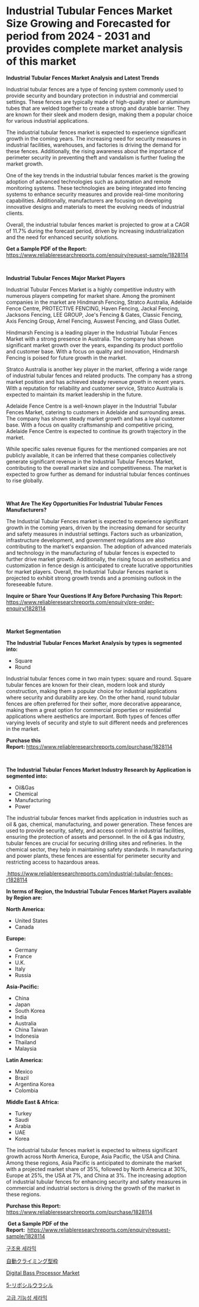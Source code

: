 <p><h1>Industrial Tubular Fences Market Size Growing and Forecasted for period from 2024 - 2031 and provides complete market analysis of this market</h1></p><p><strong>Industrial Tubular Fences Market Analysis and Latest Trends</strong></p>
<p><p>Industrial tubular fences are a type of fencing system commonly used to provide security and boundary protection in industrial and commercial settings. These fences are typically made of high-quality steel or aluminum tubes that are welded together to create a strong and durable barrier. They are known for their sleek and modern design, making them a popular choice for various industrial applications.</p><p>The industrial tubular fences market is expected to experience significant growth in the coming years. The increasing need for security measures in industrial facilities, warehouses, and factories is driving the demand for these fences. Additionally, the rising awareness about the importance of perimeter security in preventing theft and vandalism is further fueling the market growth.</p><p>One of the key trends in the industrial tubular fences market is the growing adoption of advanced technologies such as automation and remote monitoring systems. These technologies are being integrated into fencing systems to enhance security measures and provide real-time monitoring capabilities. Additionally, manufacturers are focusing on developing innovative designs and materials to meet the evolving needs of industrial clients.</p><p>Overall, the industrial tubular fences market is projected to grow at a CAGR of 11.7% during the forecast period, driven by increasing industrialization and the need for enhanced security solutions.</p></p>
<p><strong>Get a Sample PDF of the Report:&nbsp;</strong> <a href="https://www.reliableresearchreports.com/enquiry/request-sample/1828114">https://www.reliableresearchreports.com/enquiry/request-sample/1828114</a></p>
<p>&nbsp;</p>
<p><strong>Industrial Tubular Fences Major Market Players</strong></p>
<p><p>Industrial Tubular Fences Market is a highly competitive industry with numerous players competing for market share. Among the prominent companies in the market are Hindmarsh Fencing, Stratco Australia, Adelaide Fence Centre, PROTECTIVE FENCING, Haven Fencing, Jackal Fencing, Jacksons Fencing, LEE GROUP, Joe's Fencing & Gates, Classic Fencing, Axis Fencing Group, Arnel Fencing, Auswest Fencing, and Glass Outlet.</p><p>Hindmarsh Fencing is a leading player in the Industrial Tubular Fences Market with a strong presence in Australia. The company has shown significant market growth over the years, expanding its product portfolio and customer base. With a focus on quality and innovation, Hindmarsh Fencing is poised for future growth in the market.</p><p>Stratco Australia is another key player in the market, offering a wide range of industrial tubular fences and related products. The company has a strong market position and has achieved steady revenue growth in recent years. With a reputation for reliability and customer service, Stratco Australia is expected to maintain its market leadership in the future.</p><p>Adelaide Fence Centre is a well-known player in the Industrial Tubular Fences Market, catering to customers in Adelaide and surrounding areas. The company has shown steady market growth and has a loyal customer base. With a focus on quality craftsmanship and competitive pricing, Adelaide Fence Centre is expected to continue its growth trajectory in the market.</p><p>While specific sales revenue figures for the mentioned companies are not publicly available, it can be inferred that these companies collectively generate significant revenue in the Industrial Tubular Fences Market, contributing to the overall market size and competitiveness. The market is expected to grow further as demand for industrial tubular fences continues to rise globally.</p></p>
<p>&nbsp;</p>
<p><strong>What Are The Key Opportunities For Industrial Tubular Fences Manufacturers?</strong></p>
<p><p>The Industrial Tubular Fences market is expected to experience significant growth in the coming years, driven by the increasing demand for security and safety measures in industrial settings. Factors such as urbanization, infrastructure development, and government regulations are also contributing to the market's expansion. The adoption of advanced materials and technology in the manufacturing of tubular fences is expected to further drive market growth. Additionally, the rising focus on aesthetics and customization in fence design is anticipated to create lucrative opportunities for market players. Overall, the Industrial Tubular Fences market is projected to exhibit strong growth trends and a promising outlook in the foreseeable future.</p></p>
<p><strong>Inquire or Share Your Questions If Any Before Purchasing This Report:</strong> <a href="https://www.reliableresearchreports.com/enquiry/pre-order-enquiry/1828114">https://www.reliableresearchreports.com/enquiry/pre-order-enquiry/1828114</a></p>
<p>&nbsp;</p>
<p><strong>Market Segmentation</strong></p>
<p><strong>The Industrial Tubular Fences Market Analysis by types is segmented into:</strong></p>
<p><ul><li>Square</li><li>Round</li></ul></p>
<p><p>Industrial tubular fences come in two main types: square and round. Square tubular fences are known for their clean, modern look and sturdy construction, making them a popular choice for industrial applications where security and durability are key. On the other hand, round tubular fences are often preferred for their softer, more decorative appearance, making them a great option for commercial properties or residential applications where aesthetics are important. Both types of fences offer varying levels of security and style to suit different needs and preferences in the market.</p></p>
<p><strong>Purchase this Report:&nbsp;</strong><a href="https://www.reliableresearchreports.com/purchase/1828114">https://www.reliableresearchreports.com/purchase/1828114</a></p>
<p>&nbsp;</p>
<p><strong>The Industrial Tubular Fences Market Industry Research by Application is segmented into:</strong></p>
<p><ul><li>Oil&Gas</li><li>Chemical</li><li>Manufacturing</li><li>Power</li></ul></p>
<p><p>The industrial tubular fences market finds application in industries such as oil & gas, chemical, manufacturing, and power generation. These fences are used to provide security, safety, and access control in industrial facilities, ensuring the protection of assets and personnel. In the oil & gas industry, tubular fences are crucial for securing drilling sites and refineries. In the chemical sector, they help in maintaining safety standards. In manufacturing and power plants, these fences are essential for perimeter security and restricting access to hazardous areas.</p></p>
<p><a href="https://www.reliableresearchreports.com/industrial-tubular-fences-r1828114">&nbsp;https://www.reliableresearchreports.com/industrial-tubular-fences-r1828114</a></p>
<p><strong>In terms of Region, the Industrial Tubular Fences Market Players available by Region are:</strong></p>
<p>
    <p> <strong> North America: </strong>
        <ul>
            <li>United States</li>
            <li>Canada</li>
        </ul>
        </p> 
    <p> <strong> Europe: </strong>
        <ul>
            <li>Germany</li>
            <li>France</li>
            <li>U.K.</li>
            <li>Italy</li>
            <li>Russia</li>
        </ul>
        </p> 
    <p> <strong> Asia-Pacific: </strong>
        <ul>
            <li>China</li>
            <li>Japan</li>
            <li>South Korea</li>
            <li>India</li>
            <li>Australia</li>
            <li>China Taiwan</li>
            <li>Indonesia</li>
            <li>Thailand</li>
            <li>Malaysia</li>
        </ul>
        </p> 
    <p> <strong> Latin America: </strong>
        <ul>
            <li>Mexico</li>
            <li>Brazil</li>
            <li>Argentina Korea</li>
            <li>Colombia</li>
        </ul>
        </p> 
    <p> <strong> Middle East & Africa: </strong>
        <ul>
            <li>Turkey</li>
            <li>Saudi</li>
            <li>Arabia</li>
            <li>UAE</li>
            <li>Korea</li>
        </ul>
    </p>
    </p>
<p><p>The industrial tubular fences market is expected to witness significant growth across North America, Europe, Asia Pacific, the USA and China. Among these regions, Asia Pacific is anticipated to dominate the market with a projected market share of 35%, followed by North America at 30%, Europe at 25%, the USA at 7%, and China at 3%. The increasing adoption of industrial tubular fences for enhancing security and safety measures in commercial and industrial sectors is driving the growth of the market in these regions.</p></p>
<p><strong>Purchase this Report: </strong><a href="https://www.reliableresearchreports.com/purchase/1828114">https://www.reliableresearchreports.com/purchase/1828114</a></p>
<p>&nbsp;<strong>Get a Sample PDF of the Report:&nbsp;&nbsp;</strong><a href="https://www.reliableresearchreports.com/enquiry/request-sample/1828114">https://www.reliableresearchreports.com/enquiry/request-sample/1828114</a></p>
<p><strong></strong></p>
<p><p><a href="https://github.com/mduzzalmduzzal601/Market-Research-Report-List-1/blob/main/7494707175967.md">구조용 세라믹</a></p><p><a href="https://github.com/deonnorth8/Market-Research-Report-List-1/blob/main/2852278163478.md">自動クライミング型枠</a></p><p><a href="https://github.com/Sherrillcrooksxa8i18ucf2m/Market-Research-Report-List-3/blob/main/digital-bass-processor-market.md">Digital Bass Processor Market</a></p><p><a href="https://github.com/LizaHeller2023/Market-Research-Report-List-1/blob/main/4478710163479.md">5-リボシルウラシル</a></p><p><a href="https://github.com/rick7624/Market-Research-Report-List-2/blob/main/9498049175966.md">고급 기능성 세라믹</a></p></p>